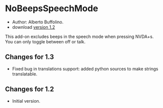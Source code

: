 # NoBeepsSpeechMode #
*	 Author: Alberto Buffolino.
*	 download [version 1.2][1]

This add-on excludes beeps in the speech mode when pressing NVDA+s.
You can only toggle between off or talk.

## Changes for 1.3 ##
*	 Fixed bug in translations support: added python sources to make strings translatable.

## Changes for 1.2 ##
*	 Initial version.

[1]: http://addons.nvda-project.org/files/get.php?file=nb
